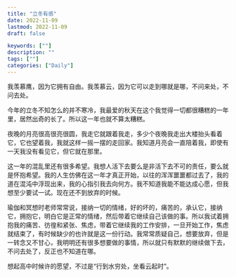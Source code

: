 ```yaml
---
title: "立冬有感"
date: 2022-11-09
lastmod: 2022-11-09
draft: false

keywords: [""]
description: ""
tags: [""]
categories: ["Daily"]
---
```


我羡慕鹰，因为它拥有自由。我羡慕云，因为它可以走到哪就是哪，不问来处，不问去处。
<!--more-->

今年的立冬不知怎么的并不寒冷，我最爱的秋天在这个我觉得一切都很糟糕的一年里，居然出奇的长了。所以这一年也就不算太糟糕。

夜晚的月亮很高很亮很圆，我走它就跟着我走，多少个夜晚我走出大楼抬头看着它，它也望着我，我就这样一摇一摆的走回家。我知道月亮会一直陪着我，即使有一天我没有看见它，但它就在那里。

这一年的混乱里还有很多希望。我想人活下去要么是非活下去不可的责任，要么就是怀抱希望。我的人生仿佛在这一年才真正开始，以往的浑浑噩噩都过去了，我的道在混沌中浮现出来，我的心指引我去向何方。我不知道我能不能达成心愿，但我想至少要试一试。现在还不到放弃的时候。

瑜伽和冥想时老师常常说，接纳一切的情绪，好的坏的，痛苦的，承认它，接纳它，拥抱它，明白它是正常的情绪，然后带着它继续自己该做的事。所以我试着拥抱我的痛苦、彷徨和紧张、焦虑，带着它继续我的工作安排，一旦开始工作，焦虑就结束了，有时候缺少的也许就是这一份行动。我常常质疑自己，想要放弃，但是一转念又不甘心，我明明还有很多想要做的事情，所以就只有默默的继续做下去，不问去处了，反正也不知道在哪。

想起高中时候许的愿望，不过是“行到水穷处，坐看云起时”。